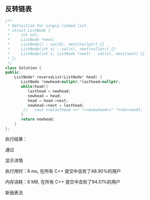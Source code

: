 ## 反转链表

````c++
/**
 * Definition for singly-linked list.
 * struct ListNode {
 *     int val;
 *     ListNode *next;
 *     ListNode() : val(0), next(nullptr) {}
 *     ListNode(int x) : val(x), next(nullptr) {}
 *     ListNode(int x, ListNode *next) : val(x), next(next) {}
 * };
 */
class Solution {
public:
    ListNode* reverseList(ListNode* head) {
       ListNode *newhead=nullptr,*lasthead=nullptr;
       while(head){
          lasthead = newhead;
          newhead = head;
          head = head->next;
          newhead->next = lasthead;
        //   cout <<&lasthead <<" "<<&newhead<<" "<<&t<<endl;
       }
       return newhead;
    }
};
````

执行结果：

通过

显示详情

执行用时：8 ms, 在所有 C++ 提交中击败了48.90%的用户

内存消耗：8 MB, 在所有 C++ 提交中击败了94.51%的用户

新链表法